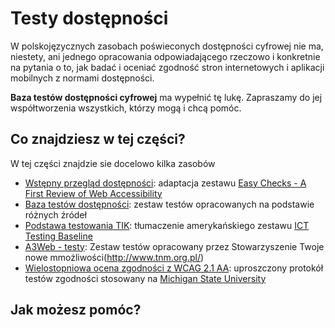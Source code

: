 # Testy dostępności
W polskojęzycznych zasobach poświeconych dostępności cyfrowej nie ma, niestety, ani jednego opracowania odpowiadającego rzeczowo i konkretnie na pytania o to, jak badać i oceniać zgodność stron internetowych i aplikacji mobilnych z normami dostępności.  

**Baza testów dostępności cyfrowej** ma wypełnić tę lukę. Zapraszamy do jej współtworzenia wszystkich, którzy mogą i chcą pomóc.

## Co znajdziesz w tej części?
W tej części znajdzie sie docelowo kilka zasobów

- [Wstępny przegląd dostępności](testy/00_P_Wprowadzenie.md): adaptacja zestawu [Easy Checks - A First Review of Web Accessibility](https://www.w3.org/WAI/test-evaluate/preliminary/) 
- [Baza testów dostępności](H0_00_wprowadzenie.md): zestaw testów opracowanych na podstawie różnych źródeł 
- [Podstawa testowania TIK](ITC_00_wprowadzenie.md): tłumaczenie amerykańskiego zestawu [ICT Testing Baseline](https://section508coordinators.github.io/ICTTestingBaseline/)
- [A3Web - testy](0-0-0_wprowadzenie.md): Zestaw testów opracowany przez Stowarzyszenie Twoje nowe mmożliwości(http://www.tnm.org.pl/)
- [Wielostopniowa ocena zgodności z WCAG 2.1 AA](wplanie): uproszczony protokół testów zgodności stosowany na [Michigan State University](https://uarc.msu.edu/resources/tools)

## Jak możesz pomóc?

